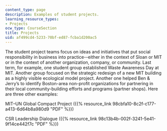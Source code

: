 ```yaml
---
content_type: page
description: Examples of student projects.
learning_resource_types:
- Projects
ocw_type: CourseSection
title: Projects
uid: af499cd4-5233-70bf-ed87-fcba1d200ac5
---
```


The student project teams focus on ideas and initiatives that put social responsibility in business into practice--either in the context of Sloan or MIT or in the context of another organization, company, or community. Last term, for example, one student group established Waste Awareness Day at MIT. Another group focused on the strategic redesign of a new MIT building as a highly visible ecological model project. Another one helped Ben & Jerry’s to identify Boston-area non-profit organizations for partnering in their local community-building efforts and programs (partner shops). Here are three other examples:

MIT–UN Global Compact Project ({{% resource_link 98cbfa10-8c2f-c177-a413-6d64b8a980d9 "PDF" %}})

CSR Leadership Dialogue ({{% resource_link 98c13b4b-002f-3241-5e41-9f14ce442f7c "PDF" %}})